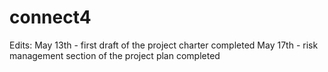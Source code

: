 # connect4
Edits: 
May 13th - first draft of the project charter completed
May 17th - risk management section of the project plan completed
